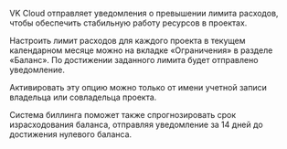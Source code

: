VK Cloud отправляет уведомления о превышении лимита расходов, чтобы обеспечить стабильную работу ресурсов в проектах.

Настроить лимит расходов для каждого проекта в текущем календарном месяце можно на вкладке «Ограничения» в разделе «Баланс». По достижении заданного лимита будет отправлено уведомление.

<warn>

Активировать эту опцию можно только от имени учетной записи владельца или совладельца проекта.

</warn>

Система биллинга поможет также спрогнозировать срок израсходования баланса, отправляя уведомление за 14 дней до достижения нулевого баланса.
